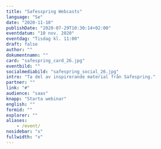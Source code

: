 ```yaml
---
title: "Safesspring Webcasts"
language: "Se"
date: "2020-11-10"
publishDate: "2020-07-29T10:30:14+02:00"
eventdatum: "10 nov. 2020"
eventdag: "Tisdag kl. 11:00"
draft: false
author: ""
dokumentnamn: ""
card: "safespring_card_26.jpg"
eventbild: ""
socialmediabild: "safespring_social_26.jpg"
intro: "Ta del av inspirerande material från Safespring."
partner: ""
link: "#"
audience: "saas"
knapp: "Starta webinar"
english: ""
formid: ""
explorer: ""
aliases:
    - /event/
nosidebar: "x"
fullwidth: "x"
---
```

